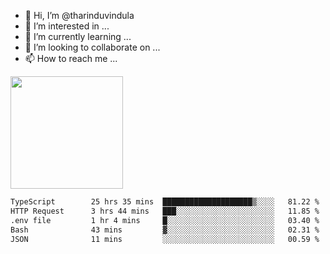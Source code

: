 - 👋 Hi, I’m @tharinduvindula
- 👀 I’m interested in ...
- 🌱 I’m currently learning ...
- 💞️ I’m looking to collaborate on ...
- 📫 How to reach me ...

<!---
tharinduvindula/tharinduvindula is a ✨ special ✨ repository because its `README.md` (this file) appears on your GitHub profile.
You can click the Preview link to take a look at your changes.
--->

<img height="180em" src="https://github-readme-stats.vercel.app/api?username=tharinduvindula&show_icons=true&hide_border=false&&count_private=true&include_all_commits=true" />


<!--START_SECTION:waka-->

```txt
TypeScript        25 hrs 35 mins  ████████████████████▒░░░░   81.22 %
HTTP Request      3 hrs 44 mins   ███░░░░░░░░░░░░░░░░░░░░░░   11.85 %
.env file         1 hr 4 mins     █░░░░░░░░░░░░░░░░░░░░░░░░   03.40 %
Bash              43 mins         ▓░░░░░░░░░░░░░░░░░░░░░░░░   02.31 %
JSON              11 mins         ░░░░░░░░░░░░░░░░░░░░░░░░░   00.59 %
```

<!--END_SECTION:waka-->
